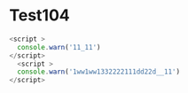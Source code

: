 # Test104

``` js
<script > 
  console.warn('11_11')
</script>
  <script > 
  console.warn('1ww1ww1332222111dd22d__11')
</script>
```
